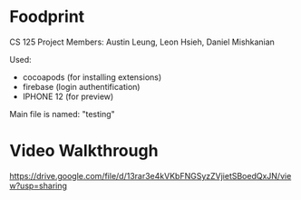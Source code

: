 # Foodprint

CS 125 Project Members: Austin Leung, Leon Hsieh, Daniel Mishkanian

Used:
* cocoapods (for installing extensions)
* firebase (login authentification)
*  IPHONE 12 (for preview)

Main file is named: "testing"

# Video Walkthrough

https://drive.google.com/file/d/13rar3e4kVKbFNGSyzZVjietSBoedQxJN/view?usp=sharing
